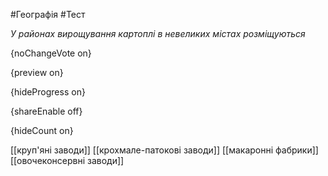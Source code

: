 #Географія #Тест

*У районах вирощування картоплі в невеликих містах розміщуються*

{noChangeVote on}

{preview on}

{hideProgress on}

{shareEnable off}

{hideCount on}

[[круп'яні заводи]]
[[крохмале-патокові заводи]]
[[макаронні фабрики]]
[[овочеконсервні заводи]]
